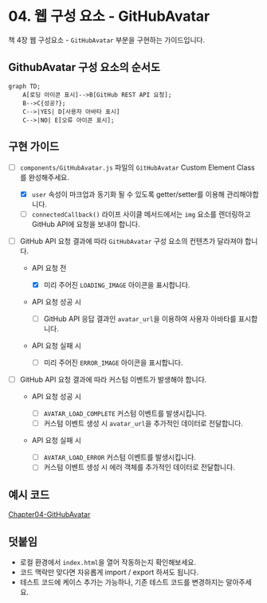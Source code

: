 # 04. 웹 구성 요소 - GitHubAvatar

책 4장 웹 구성요소 - `GitHubAvatar` 부분을 구현하는 가이드입니다.

## GithubAvatar 구성 요소의 순서도

```mermaid
graph TD;
    A[로딩 아이콘 표시]-->B[GitHub REST API 요청];
    B-->C{성공?};
    C-->|YES| D[사용자 아바타 표시]
    C-->|NO| E[오류 아이콘 표시];
```

## 구현 가이드

- [ ] `components/GitHubAvatar.js` 파일의 `GitHubAvatar` Custom Element Class를 완성해주세요.

  - [x] `user` 속성이 마크업과 동기화 될 수 있도록 getter/setter를 이용해 관리해야합니다.
  - [ ] `connectedCallback()` 라이프 사이클 메서드에서는 `img` 요소를 렌더링하고 GitHub API에 요청을 보내야 합니다.

- [ ] GitHub API 요청 결과에 따라 `GitHubAvatar` 구성 요소의 컨텐츠가 달라져야 합니다.

  - API 요청 전

    - [x] 미리 주어진 `LOADING_IMAGE` 아이콘을 표시합니다.

  - API 요청 성공 시

    - [ ] GitHub API 응답 결과인 `avatar_url`을 이용하여 사용자 아바타를 표시합니다.

  - API 요청 실패 시
    - [ ] 미리 주어진 `ERROR_IMAGE` 아이콘을 표시합니다.

- [ ] GitHub API 요청 결과에 따라 커스텀 이벤트가 발생해야 합니다.

  - API 요청 성공 시

    - [ ] `AVATAR_LOAD_COMPLETE` 커스텀 이벤트를 발생시킵니다.
    - [ ] 커스텀 이벤트 생성 시 `avatar_url`을 추가적인 데이터로 전달합니다.

  - API 요청 실패 시
    - [ ] `AVATAR_LOAD_ERROR` 커스텀 이벤트를 발생시킵니다.
    - [ ] 커스텀 이벤트 생성 시 에러 객체를 추가적인 데이터로 전달합니다.

## 예시 코드

[Chapter04-GitHubAvatar](https://github.com/Apress/frameworkless-front-end-development/tree/master/Chapter04/00.5)

## 덧붙임

- 로컬 환경에서 `index.html`을 열어 작동하는지 확인해보세요.
- 코드 맥락만 맞다면 자유롭게 import / export 하셔도 됩니다.
- 테스트 코드에 케이스 추가는 가능하나, 기존 테스트 코드를 변경하지는 말아주세요.

